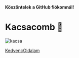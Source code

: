 **Köszöntelek a GitHub fiókomnál!**
# Kacsacomb 🍗

![kacsa](https://trademagazin.hu/wp-content/uploads/2015/01/kacsa.jpg)




[KedvencOldalam](https://www.netflix.com/hu/)
